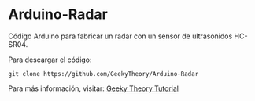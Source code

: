 Arduino-Radar
=============

Código Arduino para fabricar un radar con un sensor de ultrasonidos HC-SR04.

Para descargar el código:

~~~
git clone https://github.com/GeekyTheory/Arduino-Radar
~~~

Para más información, visitar: [Geeky Theory Tutorial](http://www.geekytheory.com/tutorial-arduino-radar-giratorio-con-lcd/ "")